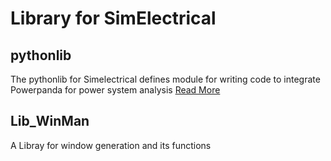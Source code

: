# Library for SimElectrical
## pythonlib
The pythonlib for Simelectrical defines module for writing code to integrate Powerpanda for power system analysis
[Read More](http://www.pandapower.org)
## Lib_WinMan
A Libray for window generation and its functions
